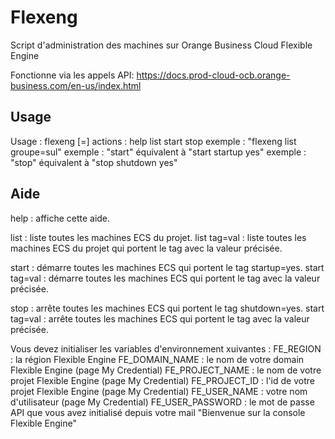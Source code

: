 # Flexeng

Script d'administration des machines sur Orange Business Cloud Flexible Engine

Fonctionne via les appels API: https://docs.prod-cloud-ocb.orange-business.com/en-us/index.html

## Usage
Usage : flexeng <action> [<tagname>=<tagvalue>]
actions : help list start stop
exemple : "flexeng list groupe=sul"
exemple : "start" équivalent à "start startup yes"
exemple : "stop" équivalent à "stop shutdown yes"

## Aide

help : affiche cette aide.

list : liste toutes les machines ECS du projet.
list tag=val : liste toutes les machines ECS du projet qui portent le tag avec la valeur précisée.

start : démarre toutes les machines ECS qui portent le tag startup=yes.
start tag=val : démarre toutes les machines ECS qui portent le tag avec la valeur précisée.

stop : arrête toutes les machines ECS qui portent le tag shutdown=yes.
start tag=val : arrête toutes les machines ECS qui portent le tag avec la valeur précisée.

Vous devez initialiser les variables d'environnement xuivantes :
FE_REGION : la région Flexible Engine
FE_DOMAIN_NAME : le nom de votre domain Flexible Engine (page My Credential)
FE_PROJECT_NAME : le nom de votre projet Flexible Engine (page My Credential)
FE_PROJECT_ID : l'id de votre projet Flexible Engine (page My Credential)
FE_USER_NAME : votre nom d'utilisateur (page My Credential)
FE_USER_PASSWORD : le mot de passe API que vous avez initialisé depuis votre mail "Bienvenue sur la console Flexible Engine"